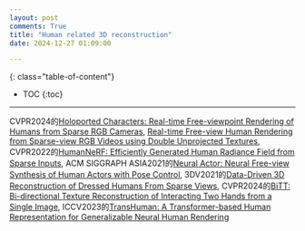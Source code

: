 ```yaml
---
layout: post
comments: True
title: "Human related 3D reconstruction"
date: 2024-12-27 01:09:00

---
```


<!--more-->

{: class="table-of-content"}
* TOC
{:toc}

---

CVPR2024的[Holoported Characters: Real-time Free-viewpoint Rendering of Humans from Sparse RGB Cameras](https://vcai.mpi-inf.mpg.de/projects/holochar/), [Real-time Free-view Human Rendering from Sparse-view RGB Videos using Double Unprojected Textures](https://vcai.mpi-inf.mpg.de/projects/DUT/), CVPR2022的[HumanNeRF: Efficiently Generated Human Radiance Field from Sparse Inputs](https://zhaofuq.github.io/humannerf/), ACM SIGGRAPH ASIA2021的[Neural Actor: Neural Free-view Synthesis of Human Actors with Pose Control](https://vcai.mpi-inf.mpg.de/projects/NeuralActor/), 3DV2021的[Data-Driven 3D Reconstruction of Dressed Humans From Sparse Views](https://pzins.github.io/publication/data-driven_3d_reconstruction/), CVPR2024的[BiTT: Bi-directional Texture Reconstruction of Interacting Two Hands from a Single Image](https://yunminjin2.github.io/projects/bitt/), ICCV2023的[TransHuman: A Transformer-based Human Representation for Generalizable Neural Human Rendering](https://pansanity666.github.io/TransHuman/)
